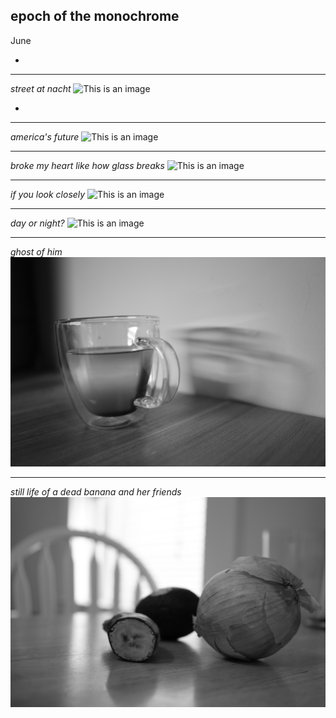 ## epoch of the monochrome 
June
 
-
__________

*street at nacht*
![This is an image](https://github.com/iggyim/photography_1/blob/main/docs/mono_epoch/street_at_night.JPG?raw=true)

-
___
*america's future*
![This is an image](https://github.com/iggyim/photography_1/blob/main/docs/mono_epoch/americas_future.JPG?raw=true)


___
*broke my heart like how glass breaks*
![This is an image](https://github.com/iggyim/photography_1/blob/main/docs/mono_epoch/broke_my_heart_like_how_glass_breaks.JPG?raw=true)


___
*if you look closely*
![This is an image](https://github.com/iggyim/photography_1/blob/main/docs/mono_epoch/if_you_look_closely.JPG?raw=true)


___
*day or night?*
![This is an image](https://github.com/iggyim/photography_1/blob/main/docs/mono_epoch/day_or_night.JPG?raw=true)


___
*ghost of him*
![This is an image](https://github.com/iggyim/photography_1/blob/main/docs/mono_epoch/ghost_of_him.JPG?raw=true)


___
*still life of a dead banana and her friends*
![This is an image](https://github.com/iggyim/photography_1/blob/main/docs/mono_epoch/still_life.JPG?raw=true)
